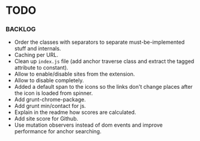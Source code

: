 # TODO #

### BACKLOG ###

* Order the classes with separators to separate must-be-implemented stuff and internals.
* Caching per URL.
* Clean up `index.js` file (add anchor traverse class and extract the tagged attribute to constant).
* Allow to enable/disable sites from the extension.
* Allow to disable completely.
* Added a default span to the icons so the links don't change places after the icon is loaded from spinner.
* Add grunt-chrome-package.
* Add grunt min/contact for js.
* Explain in the readme how scores are calculated.
* Add site score for Github.
* Use mutation observers instead of dom events and improve performance for anchor searching.
